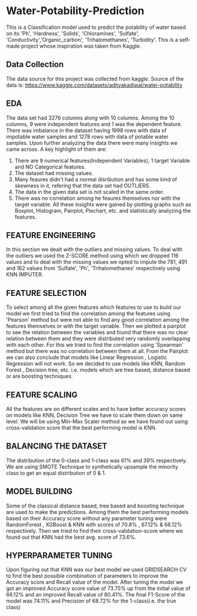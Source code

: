 # Water-Potability-Prediction
This is a Classification model used to predict the potability of water based on its 'Ph', 'Hardness', 'Solids', 'Chloramines', 'Sulfate', 'Conductivity','Organic_carbon', 'Trihalomethanes', 'Turbidity'. This is a self-made project whose inspiration was taken from Kaggle.

## Data Collection 
The data source for this project was collected from kaggle.
Source of the data is: https://www.kaggle.com/datasets/adityakadiwal/water-potability

## EDA
The data set had 3276 columns along with 10 columns. Among the 10 columns, 9 were independent features and 1 was the dependent feature. There was imbalance in the dataset having 1998 rows with data of impotable water samples and 1278 rows with data of potable water samples.
Upon further analyzing the data there were many insights we came across. A key highlight of them are:
1) There are 9 numerical features(Independent Variables), 1 target Variable and NO Categorical features.
2) The dataset had missing values.
3) Many feaures didn't had a normal disribution and has some kind of skewness in it, refering that the data set had OUTLIERS.
4) The data in the given data set is not scaled in the same order.
5) There was no correlation among he feaures themselves nor with the target variable.
All these insights were gained by plotting graphs such as Boxplot, Histogram, Pairplot, Piechart, etc. and statistically analyzing the features.

## FEATURE ENGINEERING
In this section we dealt with the outliers and missing values. To deal with the outliers we used the Z-SCORE method using which we dropped 116 values and to deal with the missing values we opted to impute the 781, 491 and 162 values from 'Sulfate', 'Ph', 'Trihalomethanes' respectively using KNN IMPUTER.  

## FEATURE SELECTION
To select among all the given features which features to use to build our model we first tried to find the correlation among the features using 'Pearson' method but were not able to find any good correlation among the features themselves or with the target variable. Then we plotted a pairplot to see the relation between the variables and found that there was no clear relation between them and they were distributed very randomly overlapping with each other. For this we tried to find the correlation using 'Spearman' method but there was no correlation between them at all.
From the Pairplot we can also conclude that models like Linear Regression , Logistic Regression will not work. So we decided to use models like KNN, Random Forest , Decision tree, etc. i.e. models which are tree based, distance based or are boosting techniques.

## FEATURE SCALING
All the features are on different scales and to have better accuracy scores on models like KNN, Decision Tree we have to scale them down on same level. We will be using Min-Max Scaler method as we have found out using cross-validation score that the best performing model is KNN.

## BALANCING THE DATASET
The distribution of the 0-class and 1-class was 61% and 39% respectively. We are using SMOTE Technique to synthetically upsample the minority class to get an equal distribution of 0 & 1.

## MODEL BUILDING
Some of the classical distance based, tree based and boosting technique are used to make the predictions. Among them the best performing models based on their Accuracy score without any parameter tuning were RandomForest , XGBoost & KNN with scores of 70.8% , 67.12% & 66.12% respectively.
Then we tried to find their cross-validation-score where we found out that KNN had the best avg. score of 73.6%.

## HYPERPARAMETER TUNING
Upon figuring out that KNN was our best model we used GRIDSEARCH CV to find the best possible combination of parameters to improve the Accuracy score and Recall value of the model. After tuning the model we got an improved Accuracy score value of 73.75% up from the initial value of 66.12% and an improved Recall value of 80.41%.
The final F1-Score of the model was 74.11% and Precision of 68.72% for the 1-class(i.e. the true class)
